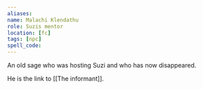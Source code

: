 ```yaml
---
aliases: 
name: Malachi Klendathu
role: Suzis mentor
location: [fc]
tags: [npc]
spell_code: 
---
```

An old sage who was hosting Suzi and who has now disappeared.

He is the link to [[The informant]].

